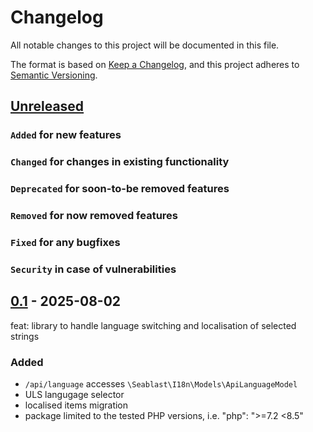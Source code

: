 # Changelog

All notable changes to this project will be documented in this file.

The format is based on [Keep a Changelog](https://keepachangelog.com/en/1.0.0/),
and this project adheres to [Semantic Versioning](https://semver.org/spec/v2.0.0.html).

## [Unreleased]

### `Added` for new features

### `Changed` for changes in existing functionality

### `Deprecated` for soon-to-be removed features

### `Removed` for now removed features

### `Fixed` for any bugfixes

### `Security` in case of vulnerabilities

## [0.1] - 2025-08-02

feat: library to handle language switching and localisation of selected strings

### Added

- `/api/language` accesses `\Seablast\I18n\Models\ApiLanguageModel`
- ULS langugage selector
- localised items migration
- package limited to the tested PHP versions, i.e. "php": ">=7.2 <8.5"

[Unreleased]: https://github.com/WorkOfStan/seablast-i18n/compare/v0.1...HEAD
[0.1]: https://github.com/WorkOfStan/seablast-i18n/releases/tag/v0.1
